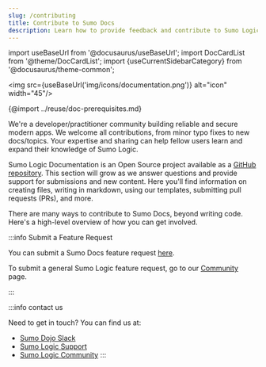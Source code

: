 ```yaml
---
slug: /contributing
title: Contribute to Sumo Docs
description: Learn how to provide feedback and contribute to Sumo Logic Docs, an open source project.
---
```


import useBaseUrl from '@docusaurus/useBaseUrl';
import DocCardList from '@theme/DocCardList';
import {useCurrentSidebarCategory} from '@docusaurus/theme-common';

<img src={useBaseUrl('img/icons/documentation.png')} alt="icon" width="45"/>

{@import ../reuse/doc-prerequisites.md}

We're a developer/practitioner community building reliable and secure modern apps. We welcome all contributions, from minor typo fixes to new docs/topics. Your expertise and sharing can help fellow users learn and expand their knowledge of Sumo Logic.

Sumo Logic Documentation is an Open Source project available as a [GitHub repository](https://github.com/SumoLogic/sumologic-documentation). This section will grow as we answer questions and provide support for submissions and new content. Here you'll find information on creating files, writing in markdown, using our templates, submitting pull requests (PRs), and more.

There are many ways to contribute to Sumo Docs, beyond writing code. Here's a high-level overview of how you can get involved.

<DocCardList items={useCurrentSidebarCategory().items}/>


:::info Submit a Feature Request

You can submit a Sumo Docs feature request [here](https://github.com/SumoLogic/sumologic-documentation/issues/new?assignees=&labels=type%3Afeature&template=feature_request.md&title=).

To submit a general Sumo Logic feature request, go to our [Community](/docs/get-started/help#community) page.

:::

:::info contact us

Need to get in touch? You can find us at:
* [Sumo Dojo Slack](https://sumodojo.slack.com)
* [Sumo Logic Support](https://support.sumologic.com/support/s/contactsupport)
* [Sumo Logic Community](https://sumologic.my.site.com/support/s/)
:::
